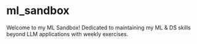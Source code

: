 # ml_sandbox
Welcome to my ML Sandbox! Dedicated to maintaining my ML &amp; DS skills beyond LLM applications with weekly exercises.
